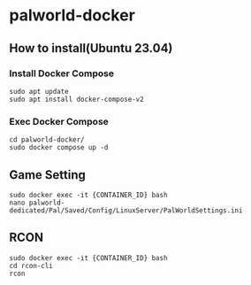 # palworld-docker

## How to install(Ubuntu 23.04)

### Install Docker Compose
```shell
sudo apt update
sudo apt install docker-compose-v2
```

### Exec Docker Compose
```shell
cd palworld-docker/
sudo docker compose up -d
```

## Game Setting
```
sudo docker exec -it {CONTAINER_ID} bash
nano palworld-dedicated/Pal/Saved/Config/LinuxServer/PalWorldSettings.ini
```

## RCON
```
sudo docker exec -it {CONTAINER_ID} bash
cd rcon-cli
rcon
```
